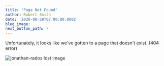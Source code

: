 ```yaml
---
title: 'Page Not Found'
author: Robert Smith
date: '2020-08-28T07:00:00.000Z'
blog_image: 
next_button_path: /
---
```


Unfortunately, it looks like we've gotten to a page that doesn't exist. 
(404 error)


![jonathan-rados lost image](jonathan-rados-Sbxt82CsMxA-unsplash.webp)


